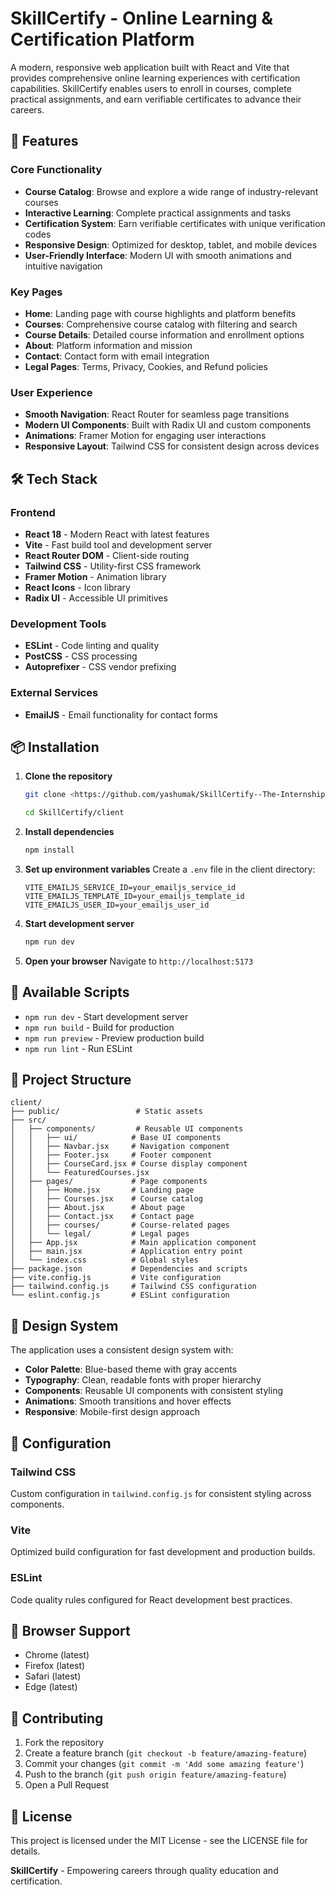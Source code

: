 # SkillCertify - Online Learning & Certification Platform

A modern, responsive web application built with React and Vite that provides comprehensive online learning experiences with certification capabilities. SkillCertify enables users to enroll in courses, complete practical assignments, and earn verifiable certificates to advance their careers.

## 🚀 Features

### Core Functionality
- **Course Catalog**: Browse and explore a wide range of industry-relevant courses
- **Interactive Learning**: Complete practical assignments and tasks
- **Certification System**: Earn verifiable certificates with unique verification codes
- **Responsive Design**: Optimized for desktop, tablet, and mobile devices
- **User-Friendly Interface**: Modern UI with smooth animations and intuitive navigation

### Key Pages
- **Home**: Landing page with course highlights and platform benefits
- **Courses**: Comprehensive course catalog with filtering and search
- **Course Details**: Detailed course information and enrollment options
- **About**: Platform information and mission
- **Contact**: Contact form with email integration
- **Legal Pages**: Terms, Privacy, Cookies, and Refund policies

### User Experience
- **Smooth Navigation**: React Router for seamless page transitions
- **Modern UI Components**: Built with Radix UI and custom components
- **Animations**: Framer Motion for engaging user interactions
- **Responsive Layout**: Tailwind CSS for consistent design across devices

## 🛠️ Tech Stack

### Frontend
- **React 18** - Modern React with latest features
- **Vite** - Fast build tool and development server
- **React Router DOM** - Client-side routing
- **Tailwind CSS** - Utility-first CSS framework
- **Framer Motion** - Animation library
- **React Icons** - Icon library
- **Radix UI** - Accessible UI primitives

### Development Tools
- **ESLint** - Code linting and quality
- **PostCSS** - CSS processing
- **Autoprefixer** - CSS vendor prefixing

### External Services
- **EmailJS** - Email functionality for contact forms

## 📦 Installation

1. **Clone the repository**
   ```bash
   git clone <https://github.com/yashumak/SkillCertify--The-Internship-platform>

   cd SkillCertify/client
   ```

2. **Install dependencies**
   ```bash
   npm install
   ```

3. **Set up environment variables**
   Create a `.env` file in the client directory:
   ```env
   VITE_EMAILJS_SERVICE_ID=your_emailjs_service_id
   VITE_EMAILJS_TEMPLATE_ID=your_emailjs_template_id
   VITE_EMAILJS_USER_ID=your_emailjs_user_id
   ```

4. **Start development server**
   ```bash
   npm run dev
   ```

5. **Open your browser**
   Navigate to `http://localhost:5173`

## 🚀 Available Scripts

- `npm run dev` - Start development server
- `npm run build` - Build for production
- `npm run preview` - Preview production build
- `npm run lint` - Run ESLint

## 📁 Project Structure

```
client/
├── public/                 # Static assets
├── src/
│   ├── components/         # Reusable UI components
│   │   ├── ui/            # Base UI components
│   │   ├── Navbar.jsx     # Navigation component
│   │   ├── Footer.jsx     # Footer component
│   │   ├── CourseCard.jsx # Course display component
│   │   └── FeaturedCourses.jsx
│   ├── pages/             # Page components
│   │   ├── Home.jsx       # Landing page
│   │   ├── Courses.jsx    # Course catalog
│   │   ├── About.jsx      # About page
│   │   ├── Contact.jsx    # Contact page
│   │   ├── courses/       # Course-related pages
│   │   └── legal/         # Legal pages
│   ├── App.jsx            # Main application component
│   ├── main.jsx           # Application entry point
│   └── index.css          # Global styles
├── package.json           # Dependencies and scripts
├── vite.config.js         # Vite configuration
├── tailwind.config.js     # Tailwind CSS configuration
└── eslint.config.js       # ESLint configuration
```

## 🎨 Design System

The application uses a consistent design system with:
- **Color Palette**: Blue-based theme with gray accents
- **Typography**: Clean, readable fonts with proper hierarchy
- **Components**: Reusable UI components with consistent styling
- **Animations**: Smooth transitions and hover effects
- **Responsive**: Mobile-first design approach

## 🔧 Configuration

### Tailwind CSS
Custom configuration in `tailwind.config.js` for consistent styling across components.

### Vite
Optimized build configuration for fast development and production builds.

### ESLint
Code quality rules configured for React development best practices.

## 📱 Browser Support

- Chrome (latest)
- Firefox (latest)
- Safari (latest)
- Edge (latest)

## 🤝 Contributing

1. Fork the repository
2. Create a feature branch (`git checkout -b feature/amazing-feature`)
3. Commit your changes (`git commit -m 'Add some amazing feature'`)
4. Push to the branch (`git push origin feature/amazing-feature`)
5. Open a Pull Request

## 📄 License

This project is licensed under the MIT License - see the LICENSE file for details.


**SkillCertify** - Empowering careers through quality education and certification.
